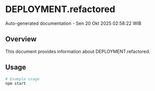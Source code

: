 # DEPLOYMENT.refactored

Auto-generated documentation - Sen 20 Okt 2025 02:58:22 WIB

## Overview

This document provides information about DEPLOYMENT.refactored.

## Usage

```bash
# Example usage
npm start
```

